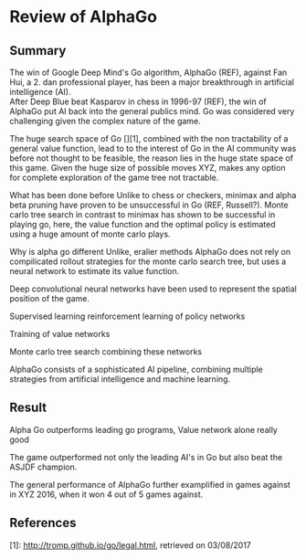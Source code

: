 # Review of AlphaGo

## Summary
The win of Google Deep Mind's Go algorithm, AlphaGo (REF), against Fan Hui, a 2. dan professional player, has been a major breakthrough in artificial intelligence (AI).  
After Deep Blue beat Kasparov in chess in 1996-97 (REF), the win of AlphaGo put AI back into the general publics mind. 
Go was considered very challenging given the complex nature of the game.

The huge search space of Go [][1], combined with the non tractability of a general value function, lead to to the interest of Go in the AI community was before not thought to be feasible, the reason lies in the huge state space of this game. Given the huge size of possible moves XYZ, makes any option for complete exploration of the game tree not tractable. 

What has been done before
Unlike to chess or checkers, minimax and alpha beta pruning have proven to be unsuccessful in Go (REF, Russell?). 
Monte carlo tree search in contrast to minimax has shown to be successful in playing go, here, the value function and the optimal policy is estimated using a huge amount
of monte carlo plays. 

Why is alpha go different
Unlike, eralier methods AlphaGo does not rely on compilicated rollout strategies for the monte carlo search tree, but uses a neural network to estimate its value function.  

Deep convolutional neural networks have been used to represent the spatial position of the game. 

Supervised learning reinforcement learning of policy networks

Training of value networks

Monte carlo tree search combining these networks
 
AlphaGo consists of a sophisticated AI pipeline, combining multiple strategies from artificial intelligence and machine learning.

## Result

Alpha Go outperforms leading go programs, Value network alone really good

The game outperformed not only the leading AI's in Go but also beat the ASJDF champion. 

The general performance of AlphaGo further examplified in games against in XYZ 2016, when it won 4 out of 5 games against.

## References
[1]: http://tromp.github.io/go/legal.html, retrieved on 03/08/2017